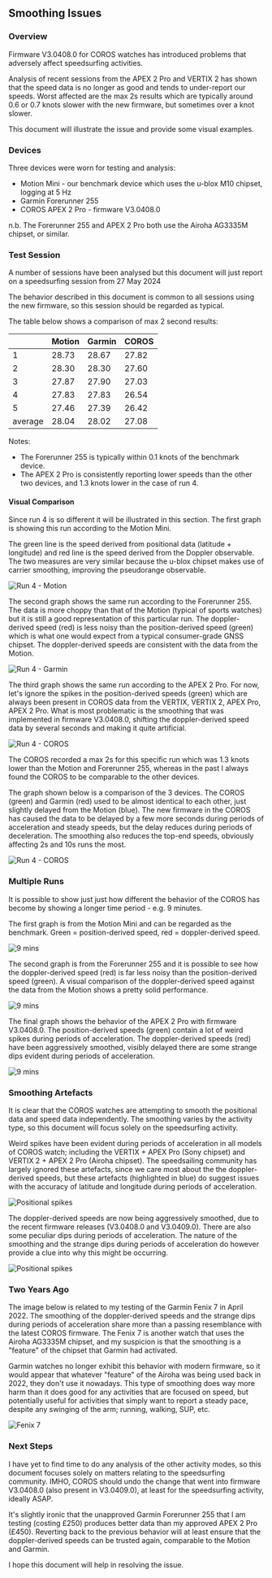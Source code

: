 ## Smoothing Issues

### Overview

Firmware V3.0408.0 for COROS watches has introduced problems that adversely affect speedsurfing activities.

Analysis of recent sessions from the APEX 2 Pro and VERTIX 2 has shown that the speed data is no longer as good and tends to under-report our speeds. Worst affected are the max 2s results which are typically around 0.6 or 0.7 knots slower with the new firmware, but sometimes over a knot slower.

This document will illustrate the issue and provide some visual examples.



### Devices

Three devices were worn for testing and analysis:

- Motion Mini - our benchmark device which uses the u-blox M10 chipset, logging at 5 Hz
- Garmin Forerunner 255
- COROS APEX 2 Pro - firmware V3.0408.0

n.b. The Forerunner 255 and APEX 2 Pro both use the Airoha AG3335M chipset, or similar.



### Test Session

A number of sessions have been analysed but this document will just report on a speedsurfing session from 27 May 2024

The behavior described in this document is common to all sessions using the new firmware, so this session should be regarded as typical.

The table below shows a comparison of max 2 second results:

|      | Motion | Garmin | COROS |
| ---- | ------ | ------ | ----- |
| 1    | 28.73  | 28.67 | 27.82 |
| 2    | 28.30  | 28.30 | 27.60 |
| 3    | 27.87  | 27.90 | 27.03 |
| 4    | 27.83  | 27.83 | 26.54 |
| 5    | 27.46  | 27.39 | 26.42 |
| average   | 28.04  | 28.02 | 27.08 |

Notes:

- The Forerunner 255 is typically within 0.1 knots of the benchmark device.
- The APEX 2 Pro is consistently reporting lower speeds than the other two devices, and 1.3 knots lower in the case of run 4.



#### Visual Comparison

Since run 4 is so different it will be illustrated in this section. The first graph is showing this run according to the Motion Mini.

The green line is the speed derived from positional data (latitude + longitude) and red line is the speed derived from the Doppler observable. The two measures are very similar because the u-blox chipset makes use of carrier smoothing, improving the pseudorange observable.

![Run 4 - Motion](img/single-run-motion.png)

The second graph shows the same run according to the Forerunner 255. The data is more choppy than that of the Motion (typical of sports watches) but it is still a good representation of this particular run. The doppler-derived speed (red) is less noisy than the position-derived speed (green) which is what one would expect from a typical consumer-grade GNSS chipset. The doppler-derived speeds are consistent with the data from the Motion.

![Run 4 - Garmin](img/single-run-fr-255.png)

The third graph shows the same run according to the APEX 2 Pro. For now, let's ignore the spikes in the position-derived speeds (green) which are always been present in COROS data from the VERTIX, VERTIX 2, APEX Pro, APEX 2 Pro. What is most problematic is the smoothing that was implemented in firmware V3.0408.0, shifting the doppler-derived speed data by several seconds and making it quite artificial.

![Run 4 - COROS](img/single-run-apex2-pro.png)

The COROS recorded a max 2s for this specific run which was 1.3 knots lower than the Motion and Forerunner 255, whereas in the past I always found the COROS to be comparable to the other devices.

The graph shown below is a comparison of the 3 devices. The COROS (green) and Garmin (red) used to be almost identical to each other, just slightly delayed from the Motion (blue). The new firmware in the COROS has caused the data to be delayed by a few more seconds during periods of acceleration and steady speeds, but the delay reduces during periods of deceleration. The smoothing also reduces the top-end speeds, obviously affecting 2s and 10s runs the most.

![Run 4 - COROS](img/single-run-comparison.png)



### Multiple Runs

It is possible to show just just how different the behavior of the COROS has become by showing a longer time period - e.g. 9 minutes.

The first graph is from the Motion Mini and can be regarded as the benchmark. Green = position-derived speed, red = doppler-derived speed.

![9 mins](img/9-mins-motion.png)

The second graph is from the Forerunner 255 and it is possible to see how the doppler-derived speed (red) is far less noisy than the position-derived speed (green). A visual comparison of the doppler-derived speed against the data from the Motion shows a pretty solid performance.

![9 mins](img/9-mins-fr-255.png)

The final graph shows the behavior of the APEX 2 Pro with firmware V3.0408.0. The position-derived speeds (green) contain a lot of weird spikes during periods of acceleration. The doppler-derived speeds (red) have been aggressively smoothed, visibly delayed there are some strange dips evident during periods of acceleration.

![9 mins](img/9-mins-apex2-pro.png)



### Smoothing Artefacts

It is clear that the COROS watches are attempting to smooth the positional data and speed data independently. The smoothing varies by the activity type, so this document will focus solely on the speedsurfing activity.

Weird spikes have been evident during periods of acceleration in all models of COROS watch; including the VERTIX + APEX Pro (Sony chipset) and VERTIX 2 + APEX 2 Pro (Airoha chipset). The speedsailing community has largely ignored these artefacts, since we care most about the the doppler-derived speeds, but these artefacts (highlighted in blue) do suggest issues with the accuracy of latitude and longitude during periods of acceleration.

![Positional spikes](img/apex2-pro-pos-spikes.png)

The doppler-derived speeds are now being aggressively smoothed, due to the recent firmware releases (V3.0408.0 and V3.0409.0). There are also some peculiar dips during periods of acceleration. The nature of the smoothing and the strange dips during periods of acceleration do however provide a clue into why this might be occurring.

![Positional spikes](img/apex2-pro-spd-dips.png)



### Two Years Ago

The image below is related to my testing of the Garmin Fenix 7 in April 2022. The smoothing of the doppler-derived speeds and the strange dips during periods of acceleration share more than a passing resemblance with the latest COROS firmware. The Fenix 7 is another watch that uses the Airoha AG3335M chipset, and my suspicion is that the smoothing is a "feature" of the chipset that Garmin had activated.

Garmin watches no longer exhibit this behavior with modern firmware, so it would appear that whatever "feature" of the Airoha was being used back in 2022, they don't use it nowadays. This type of smoothing does way more harm than it does good for any activities that are focused on speed, but potentially useful for activities that simply want to report a steady pace, despite any swinging of the arm; running, walking, SUP, etc.

![Fenix 7](img/20-mins-fenix-7.png)



### Next Steps

I have yet to find time to do any analysis of the other activity modes, so this document focuses solely on matters relating to the speedsurfing community. IMHO, COROS should undo the change that went into firmware V3.0408.0 (also present in V3.0409.0), at least for the speedsurfing activity, ideally ASAP.

It's slightly ironic that the unapproved Garmin Forerunner 255 that I am testing (costing £250) produces better data than my approved APEX 2 Pro (£450). Reverting back to the previous behavior will at least ensure that the doppler-derived speeds can be trusted again, comparable to the Motion and Garmin.

I hope this document will help in resolving the issue.
